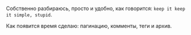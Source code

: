 Собственно разбираюсь, просто и удобно, как говорится: `keep it keep it simple, stupid`.

Как появится время сделаю: пагинацию, комменты, теги и архив.